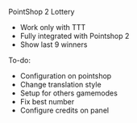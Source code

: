 PointShop 2 Lottery

- Work only with TTT
- Fully integrated with Pointshop 2
- Show last 9 winners

To-do:
- Configuration on pointshop
- Change translation style
- Setup for others gamemodes
- Fix best number
- Configure credits on panel